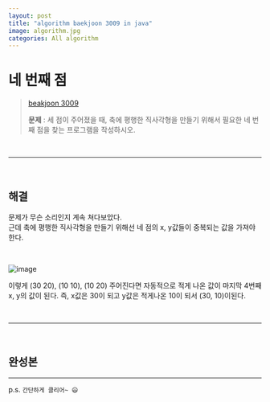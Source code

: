 ```yaml
---  
layout: post  
title: "algorithm baekjoon 3009 in java"  
image: algorithm.jpg  
categories: All algorithm  
---  
```


# 네 번째 점  

> [beakjoon 3009](https://www.acmicpc.net/problem/3009)  
>   
> **문제** : 세 점이 주어졌을 때, 축에 평행한 직사각형을 만들기 위해서 필요한 네 번째 점을 찾는 프로그램을 작성하시오.  

<br>  

---  

<br>  

## 해결  

문제가 무슨 소리인지 계속 쳐다보았다.  
근데 축에 평행한 직사각형을 만들기 위해선 네 점의 x, y값들이 중복되는 값을 가져야한다.  

<br>  

![image](https://user-images.githubusercontent.com/103972967/173857207-718dc6ea-8c2a-4f04-9aaa-9d5798d882cf.png)  

이렇게 (30 20), (10 10), (10 20) 주어진다면 자동적으로 적게 나온 값이 마지막 4번째 x, y의 값이 된다. 즉, x값은 30이 되고 y값은 적게나온 10이 되서 (30, 10)이된다.  

<br>  

---  

<br>  

## 완성본  

<script src="https://gist.github.com/nnlog/4922cd8bb33ad9d35f66bd9e3d5b14ae.js"></script>  

---   

p.s. `간단하게 클리어~ 😃`  